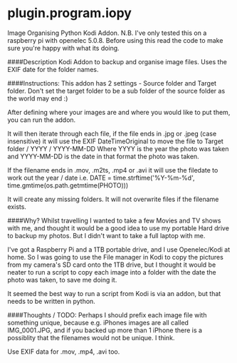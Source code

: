 # plugin.program.iopy
Image Organising Python Kodi Addon.
N.B.
I've only tested this on a raspberry pi with openelec 5.0.8.  Before using this read the code to make sure you're happy with what its doing.

####Description
Kodi Addon to backup and organise image files.  Uses the EXIF date for the folder names.

####Instructions:
This addon has 2 settings - Source folder and Target folder.
Don't set the target folder to be a sub folder of the source folder as the world may end :)

After defining where your images are and where you would like to put them, you can run the addon.

It will then iterate through each file, if the file ends in .jpg or .jpeg (case insensitive) it will use the EXIF DateTimeOriginal to move the file to Target folder / YYYY / YYYY-MM-DD
Where YYYY is the year the photo was taken and YYYY-MM-DD is the date in that format the photo was taken.

If the filename ends in .mov, .m2ts, .mp4 or .avi it will use the filedate to work out the year / date
i.e. DATE = time.strftime('%Y-%m-%d', time.gmtime(os.path.getmtime(PHOTO)))

It will create any missing folders.
It will not overwrite files if the filename exists.

####Why?
Whilst travelling I wanted to take a few Movies and TV shows with me, and thought it would be a good idea to use my portable Hard drive to backup my photos.  But I didn't want to take a full laptop with me.

I've got a Raspberry Pi and a 1TB portable drive, and I use Openelec/Kodi at home.  So I was going to use the File manager in Kodi to copy the pictures from my camera's SD card onto the 1TB drive, but I thought it would be neater to run a script to copy each image into a folder with the date the photo was taken, to save me doing it.

It seemed the best way to run a script from Kodi is via an addon, but that needs to be written in python.


####Thoughts / TODO:
Perhaps I should prefix each image file with something unique, because e.g. iPhones images are all called IMG_0001.JPG, and if you backed up more than 1 iPhone there is a possiblity that the filenames would not be unique.  I think.

Use EXIF data for .mov, .mp4, .avi too.

